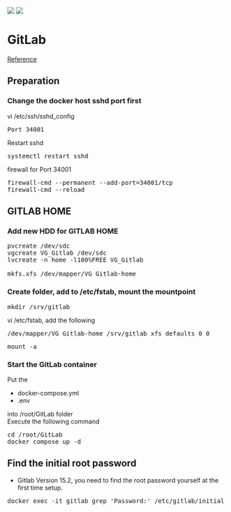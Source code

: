 <img src="https://img.shields.io/badge/language-DockerCompose-blue.svg"/> <img src="https://img.shields.io/github/last-commit/vmzcloud/DockerCompose_GitLab.svg"/>

# GitLab 

[Reference](https://docs.gitlab.com/ee/install/docker.html)

## Preparation

### Change the docker host sshd port first
vi /etc/ssh/sshd_config
<pre>
Port 34001
</pre>

Restart sshd
<pre>
systemctl restart sshd
</pre>

firewall for Port 34001
<pre>
firewall-cmd --permanent --add-port=34001/tcp
firewall-cmd --reload
</pre>

## GITLAB HOME

### Add new HDD for GITLAB HOME
<pre>
pvcreate /dev/sdc
vgcreate VG_Gitlab /dev/sdc
lvcreate -n home -l100%FREE VG_Gitlab

mkfs.xfs /dev/mapper/VG_Gitlab-home
</pre>

### Create folder, add to /etc/fstab, mount the mountpoint
<pre>
mkdir /srv/gitlab
</pre>

vi /etc/fstab, add the following
<pre>
/dev/mapper/VG_Gitlab-home /srv/gitlab xfs defaults 0 0
</pre>

<pre>
mount -a
</pre>

### Start the GitLab container
Put the

- docker-compose.yml
- .env

into /root/GitLab folder\
Execute the following command
<pre>
cd /root/GitLab
docker compose up -d
</pre>

## Find the initial root password
* Gitlab Version 15.2, you need to find the root password yourself at the first time setup.
<pre>
docker exec -it gitlab grep 'Password:' /etc/gitlab/initial_root_password
</pre>
